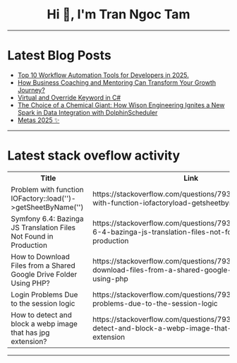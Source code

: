 <h1 align="center">Hi 👋, I'm Tran Ngoc Tam</h1>

---

# Latest Blog Posts 
<!-- BLOG-POST-LIST:START -->
- [Top 10 Workflow Automation Tools for Developers in 2025.](https://dev.to/balrajola/top-10-workflow-automation-tools-for-developers-in-2025-16pg)
- [How Business Coaching and Mentoring Can Transform Your Growth Journey?](https://dev.to/ella_mills_0e40c1bf6f1d18/how-business-coaching-and-mentoring-can-transform-your-growth-journey-8mb)
- [Virtual and Override Keyword in C#](https://dev.to/letsupdateskills/virtual-and-override-keyword-in-c-269k)
- [The Choice of a Chemical Giant: How Wison Engineering Ignites a New Spark in Data Integration with DolphinScheduler](https://dev.to/chen_debra_3060b21d12b1b0/the-choice-of-a-chemical-giant-how-wison-engineering-ignites-a-new-spark-in-data-integration-with-1f0l)
- [Metas 2025 ✨](https://dev.to/lincolixavier/metas-2025-mdb)
<!-- BLOG-POST-LIST:END -->

---

# Latest stack oveflow activity
<table>
  <tr><th>Title</th><th>Link</th></tr>
  <!-- STACKOVERFLOW:START --><tr><td>Problem with function IOFactory::load&lpar;&#39;&#39;&rpar;-&gt;getSheetByName&lpar;&#39;&#39;&rpar;</td><td>https://stackoverflow.com/questions/79335388/problem-with-function-iofactoryload-getsheetbyname</td></tr><tr><td>Symfony 6.4: Bazinga JS Translation Files Not Found in Production</td><td>https://stackoverflow.com/questions/79335141/symfony-6-4-bazinga-js-translation-files-not-found-in-production</td></tr><tr><td>How to Download Files from a Shared Google Drive Folder Using PHP?</td><td>https://stackoverflow.com/questions/79335131/how-to-download-files-from-a-shared-google-drive-folder-using-php</td></tr><tr><td>Login Problems Due to the session logic</td><td>https://stackoverflow.com/questions/79335109/login-problems-due-to-the-session-logic</td></tr><tr><td>How to detect and block a webp image that has jpg extension?</td><td>https://stackoverflow.com/questions/79335093/how-to-detect-and-block-a-webp-image-that-has-jpg-extension</td></tr><!-- STACKOVERFLOW:END -->
</table>

---


